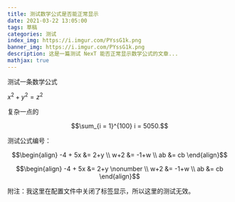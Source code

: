 ```yaml
---
title: 测试数学公式是否能正常显示
date: 2021-03-22 13:05:00
tags: 草稿
categories: 测试
index_img: https://i.imgur.com/PYssG1k.png
banner_img: https://i.imgur.com/PYssG1k.png
description: 这是一篇测试 NexT 能否正常显示数学公式的文章...
mathjax: true
---
```


测试一条数学公式

$x^2 + y ^2 = z^2$

复杂一点的

$$\sum_{i = 1}^{100} i = 5050.$$

测试公式编号：

$$\begin{align}
-4 + 5x &= 2+y  \\
 w+2 &= -1+w \\
 ab &= cb
\end{align}$$

$$\begin{align}
-4 + 5x &= 2+y \nonumber  \\
 w+2 &= -1+w \\
 ab &= cb
\end{align}$$

附注：我这里在配置文件中关闭了标签显示，所以这里的测试无效。